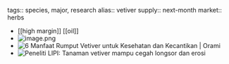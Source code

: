 tags:: species, major, research
alias:: vetiver
supply:: next-month
market:: herbs

- [[high margin]] [[oil]]
- ![image.png](https://peach-geographical-bat-397.mypinata.cloud/ipfs/QmZGTT1ro7t6LXqASYXhbFNC1t2ftrSQFqTx9wCeaFym7t)
- ![6 Manfaat Rumput Vetiver untuk Kesehatan dan Kecantikan | Orami](https://peach-geographical-bat-397.mypinata.cloud/ipfs/QmcHFeMJcBTo5SGnyLbJBi15X4ADyrNgVEBqaZbieprQ4j)
- ![Peneliti LIPI: Tanaman vetiver mampu cegah longsor dan erosi](https://peach-geographical-bat-397.mypinata.cloud/ipfs/QmWW1mkGNjEZd8HCV8SfHyWCxQkViaCykSs8yY5Zk2ZHsm)